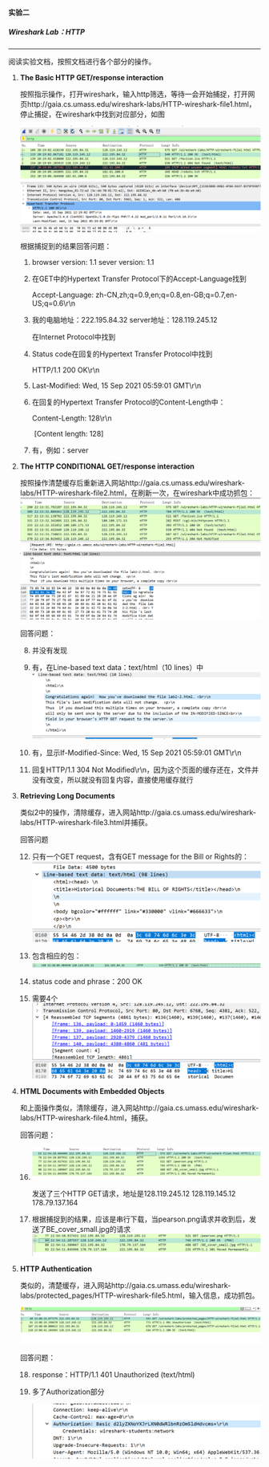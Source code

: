 #### 实验二

##### Wireshark Lab：HTTP

---

阅读实验文档，按照文档进行各个部分的操作。

1. **The Basic HTTP GET/response interaction**

   按照指示操作，打开wireshark，输入http筛选，等待一会开始捕捉，打开网页http://gaia.cs.umass.edu/wireshark-labs/HTTP-wireshark-file1.html，停止捕捉，在wireshark中找到对应部分，如图

   <img src="photos\lab02-1.png" style="zoom:50%;" />

   根据捕捉到的结果回答问题：

   1. browser version: 1.1	sever version: 1.1

   2. 在GET中的Hypertext Transfer Protocol下的Accept-Language找到

      Accept-Language: zh-CN,zh;q=0.9,en;q=0.8,en-GB;q=0.7,en-US;q=0.6\r\n

   3. 我的电脑地址：222.195.84.32    server地址：128.119.245.12

      在Internet Protocol中找到

   4. Status code在回复的Hypertext Transfer Protocol中找到

      HTTP/1.1  200  OK\r\n

   5. Last-Modified: Wed, 15 Sep 2021 05:59:01 GMT\r\n

   6. 在回复的Hypertext Transfer Protocol的Content-Length中：

      Content-Length: 128\r\n   

      ​	[Content length: 128]

   7. 有，例如：server

      

2. **The HTTP CONDITIONAL GET/response interaction** 

   按照操作清楚缓存后重新进入网站http://gaia.cs.umass.edu/wireshark-labs/HTTP-wireshark-file2.html，在刷新一次，在wireshark中成功抓包：<img src="photos\lab02-3.png" style="zoom:50%;" />

   回答问题：

   8. 并没有发现

   9. 有，在Line-based text data：text/html（10 lines）中<img src="photos\lab02-3-1.png" style="zoom:50%;" />

   10. 有，显示If-Modified-Since: Wed, 15 Sep 2021 05:59:01 GMT\r\n

   11. 回复HTTP/1.1 304 Not Modified\r\n，因为这个页面的缓存还在，文件并没有改变，所以就没有回复内容，直接使用缓存就行

       

3. **Retrieving Long Documents**

   类似2中的操作，清除缓存，进入网站http://gaia.cs.umass.edu/wireshark-labs/HTTP-wireshark-file3.html并捕获。

   回答问题

   12. 只有一个GET request，含有GET message for the Bill or Rights的：<img src="photos\lab02-3-2.png" style="zoom:50%;" />

   13. 包含相应的包：<img src="photos\lab02-3-3.png" style="zoom:50%;" />

   14. status code and phrase：200 OK

   15. 需要4个<img src="photos\lab02-3-4.png" style="zoom:50%;" />

       

4. **HTML Documents with Embedded Objects**

   和上面操作类似，清除缓存，进入网站http://gaia.cs.umass.edu/wireshark-labs/HTTP-wireshark-file4.html，捕获。

   回答问题：

   16. <img src="photos\lab02-4.png" style="zoom:50%;" />

       发送了三个HTTP GET请求，地址是128.119.245.12  128.119.145.12  178.79.137.164

   17. 根据捕捉到的结果，应该是串行下载，当pearson.png请求并收到后，发送了BE_cover_small.jpg的请求<img src="photos\lab02-4-1.png" style="zoom:50%;" />
   
       

5. **HTTP Authentication**

   类似的，清楚缓存，进入网站http://gaia.cs.umass.edu/wireshark-labs/protected_pages/HTTP-wireshark-file5.html，输入信息，成功抓包。

   <img src="photos\lab02-5.png" style="zoom:50%;" />

   回答问题：

   18. response：HTTP/1.1 401 Unauthorized  (text/html)

   19. 多了Authorization部分

       <img src="photos\lab02-5-1.png" style="zoom:50%;" />

